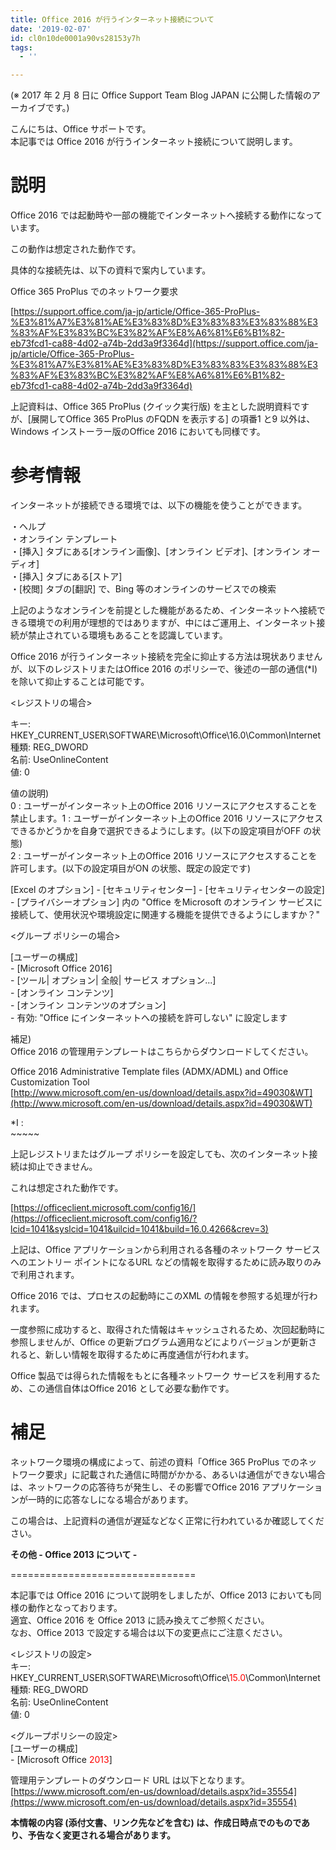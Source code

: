 ```yaml
---
title: Office 2016 が行うインターネット接続について
date: '2019-02-07'
id: cl0n10de0001a90vs28153y7h
tags:
  - ''

---
```


(※ 2017 年 2 月 8 日に Office Support Team Blog JAPAN に公開した情報のアーカイブです。)

  
  

こんにちは、Office サポートです。  
本記事では Office 2016 が行うインターネット接続について説明します。

  
  

**説明**
======

Office 2016 では起動時や一部の機能でインターネットへ接続する動作になっています。

この動作は想定された動作です。

具体的な接続先は、以下の資料で案内しています。

  

 Office 365 ProPlus でのネットワーク要求

 [https://support.office.com/ja-jp/article/Office-365-ProPlus-%E3%81%A7%E3%81%AE%E3%83%8D%E3%83%83%E3%83%88%E3%83%AF%E3%83%BC%E3%82%AF%E8%A6%81%E6%B1%82-eb73fcd1-ca88-4d02-a74b-2dd3a9f3364d](https://support.office.com/ja-jp/article/Office-365-ProPlus-%E3%81%A7%E3%81%AE%E3%83%8D%E3%83%83%E3%83%88%E3%83%AF%E3%83%BC%E3%82%AF%E8%A6%81%E6%B1%82-eb73fcd1-ca88-4d02-a74b-2dd3a9f3364d)

  

上記資料は、Office 365 ProPlus (クイック実行版) を主とした説明資料ですが、\[展開してOffice 365 ProPlus のFQDN を表示する\] の項番1 と9 以外は、Windows インストーラー版のOffice 2016 においても同様です。

  
  
  

**参考情報**
========

インターネットが接続できる環境では、以下の機能を使うことができます。

・ヘルプ  
・オンライン テンプレート  
・\[挿入\] タブにある\[オンライン画像\]、\[オンライン ビデオ\]、\[オンライン オーディオ\]  
・\[挿入\] タブにある\[ストア\]  
・\[校閲\] タブの\[翻訳\] で、Bing 等のオンラインのサービスでの検索

  

上記のようなオンラインを前提とした機能があるため、インターネットへ接続できる環境での利用が理想的ではありますが、中にはご運用上、インターネット接続が禁止されている環境もあることを認識しています。

  

Office 2016 が行うインターネット接続を完全に抑止する方法は現状ありませんが、以下のレジストリまたはOffice 2016 のポリシーで、後述の一部の通信(\*I) を除いて抑止することは可能です。

  

<レジストリの場合\>

キー: HKEY\_CURRENT\_USER\\SOFTWARE\\Microsoft\\Office\\16.0\\Common\\Internet  
種類: REG\_DWORD  
名前: UseOnlineContent  
値: 0

値の説明)  
0 : ユーザーがインターネット上のOffice 2016 リソースにアクセスすることを禁止します。1 : ユーザーがインターネット上のOffice 2016 リソースにアクセスできるかどうかを自身で選択できるようにします。(以下の設定項目がOFF の状態)  
2 : ユーザーがインターネット上のOffice 2016 リソースにアクセスすることを許可します。(以下の設定項目がON の状態、既定の設定です)

\[Excel のオプション\] - \[セキュリティセンター\] - \[セキュリティセンターの設定\] - \[プライバシーオプション\] 内の "Office をMicrosoft のオンライン サービスに接続して、使用状況や環境設定に関連する機能を提供できるようにしますか？"

<グループ ポリシーの場合\>

\[ユーザーの構成\]  
\- \[Microsoft Office 2016\]  
\- \[ツール| オプション| 全般| サービス オプション...\]  
  \- \[オンライン コンテンツ\]  
  \- \[オンライン コンテンツのオプション\]  
  \- 有効: "Office にインターネットへの接続を許可しない" に設定します

  

補足)  
Office 2016 の管理用テンプレートはこちらからダウンロードしてください。

Office 2016 Administrative Template files (ADMX/ADML) and Office Customization Tool  
[http://www.microsoft.com/en-us/download/details.aspx?id=49030&WT](http://www.microsoft.com/en-us/download/details.aspx?id=49030&WT)

  

\*I :  
\~\~\~\~\~

上記レジストリまたはグループ ポリシーを設定しても、次のインターネット接続は抑止できません。

これは想定された動作です。

  

 [https://officeclient.microsoft.com/config16/](https://officeclient.microsoft.com/config16/?lcid=1041&syslcid=1041&uilcid=1041&build=16.0.4266&crev=3)

  

上記は、Office アプリケーションから利用される各種のネットワーク サービスへのエントリー ポイントになるURL などの情報を取得するために読み取りのみで利用されます。

Office 2016 では、プロセスの起動時にこのXML の情報を参照する処理が行われます。

一度参照に成功すると、取得された情報はキャッシュされるため、次回起動時に参照しませんが、Office の更新プログラム適用などによりバージョンが更新されると、新しい情報を取得するために再度通信が行われます。

Office 製品では得られた情報をもとに各種ネットワーク サービスを利用するため、この通信自体はOffice 2016 として必要な動作です。

  
  
  

**補足**
======

ネットワーク環境の構成によって、前述の資料「Office 365 ProPlus でのネットワーク要求」に記載された通信に時間がかかる、あるいは通信ができない場合は、ネットワークの応答待ちが発生し、その影響でOffice 2016 アプリケーションが一時的に応答なしになる場合があります。

この場合は、上記資料の通信が遅延などなく正常に行われているか確認してください。

  
  
  

**その他 - Office 2013 について -**


================================

本記事では Office 2016 について説明をしましたが、Office 2013 においても同様の動作となっております。  
適宜、Office 2016 を Office 2013 に読み換えてご参照ください。  
なお、Office 2013 で設定する場合は以下の変更点にご注意ください。

  

<レジストリの設定\>  
キー: HKEY\_CURRENT\_USER\\SOFTWARE\\Microsoft\\Office\\<span style="color:#ff0000">15.0</span>\\Common\\Internet  
種類: REG\_DWORD  
名前: UseOnlineContent  
値: 0

  

<グループポリシーの設定\>  
\[ユーザーの構成\]  
\- \[Microsoft Office <span style="color:#ff0000">2013</span>\]

  
管理用テンプレートのダウンロード URL は以下となります。  
[https://www.microsoft.com/en-us/download/details.aspx?id=35554](https://www.microsoft.com/en-us/download/details.aspx?id=35554)

  
  

**本情報の内容 (添付文書、リンク先などを含む) は、作成日時点でのものであり、予告なく変更される場合があります。**